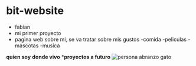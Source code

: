 # bit-website
* fabian
* mi primer proyecto
* pagina web sobre mi, se va tratar sobre mis gustos
  -comida
  -peliculas
  -mascotas
  -musica
  
  
**quien soy**
__donde vivo__
***proyectos a futuro**
![persona abranzo gato](https://images.ecestaticos.com/UlGlLaSHDCK0CEOAC7JphAvZuQ8=/174x3:1500x997/557x418/filters:fill(white):format(jpg)/f.elconfidencial.com%2Foriginal%2F2a3%2F7a7%2Ffe7%2F2a37a7fe7d88c0cc5f2df82f56ca2185.jpg)